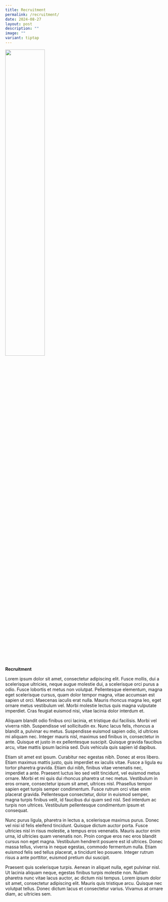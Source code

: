 ```yaml
---
title: Recruitment
permalink: /recruitment/
date: 2024-08-27
layout: post
description: ""
image: ""
variant: tiptap
---
```

<div class="isomer-image-wrapper">
<img style="width: 50%;" height="auto" width="100%" alt="" src="/images/Stock photos/Recruitment/DSC1753.jpg">
</div>
<p><strong>Recruitment</strong>
</p>
<p>Lorem ipsum dolor sit amet, consectetur adipiscing elit. Fusce mollis,
dui a scelerisque ultricies, neque augue molestie dui, a scelerisque orci
purus a odio. Fusce lobortis et metus non volutpat. Pellentesque elementum,
magna eget scelerisque cursus, quam dolor tempor magna, vitae accumsan
est sapien ut orci. Maecenas iaculis erat nulla. Mauris rhoncus magna leo,
eget ornare metus vestibulum vel. Morbi molestie lectus quis magna vulputate
imperdiet. Cras feugiat euismod nisi, vitae lacinia dolor interdum et.</p>
<p>Aliquam blandit odio finibus orci lacinia, et tristique dui facilisis.
Morbi vel viverra nibh. Suspendisse vel sollicitudin ex. Nunc lacus felis,
rhoncus a blandit a, pulvinar eu metus. Suspendisse euismod sapien odio,
id ultrices mi aliquam nec. Integer mauris nisl, maximus sed finibus in,
consectetur in ante. Quisque et justo in ex pellentesque suscipit. Quisque
gravida faucibus arcu, vitae mattis ipsum lacinia sed. Duis vehicula quis
sapien id dapibus.</p>
<p>Etiam sit amet est ipsum. Curabitur nec egestas nibh. Donec at eros libero.
Etiam maximus mattis justo, quis imperdiet ex iaculis vitae. Fusce a ligula
eu tortor pharetra gravida. Etiam dui nibh, finibus vitae venenatis nec,
imperdiet a ante. Praesent luctus leo sed velit tincidunt, vel euismod
metus ornare. Morbi et mi quis dui rhoncus pharetra ut nec metus. Vestibulum
in eros ornare, consectetur ipsum sit amet, ultrices nisl. Phasellus tempor
sapien eget turpis semper condimentum. Fusce rutrum orci vitae enim placerat
gravida. Pellentesque consectetur, dolor in euismod semper, magna turpis
finibus velit, id faucibus dui quam sed nisl. Sed interdum ac turpis non
ultrices. Vestibulum pellentesque condimentum ipsum et consequat.</p>
<p>Nunc purus ligula, pharetra in lectus a, scelerisque maximus purus. Donec
vel nisi id felis eleifend tincidunt. Quisque dictum auctor porta. Fusce
ultricies nisl in risus molestie, a tempus eros venenatis. Mauris auctor
enim urna, id ultricies quam venenatis non. Proin congue eros nec eros
blandit cursus non eget magna. Vestibulum hendrerit posuere est id ultrices.
Donec massa tellus, viverra in neque egestas, commodo fermentum nulla.
Etiam euismod felis sed tellus placerat, a tincidunt leo posuere. Integer
rutrum risus a ante porttitor, euismod pretium dui suscipit.</p>
<p>Praesent quis scelerisque turpis. Aenean in aliquet nulla, eget pulvinar
nisl. Ut lacinia aliquam neque, egestas finibus turpis molestie non. Nullam
pharetra nunc vitae lacus auctor, ac dictum nisi tempus. Lorem ipsum dolor
sit amet, consectetur adipiscing elit. Mauris quis tristique arcu. Quisque
nec volutpat tellus. Donec dictum lacus et consectetur varius. Vivamus
at ornare diam, ac ultricies sem.</p>